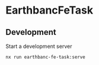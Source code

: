 # EarthbancFeTask


## Development

Start a development server

```bash
nx run earthbanc-fe-task:serve
```